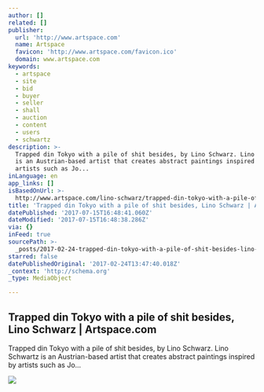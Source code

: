 ```yaml
---
author: []
related: []
publisher:
  url: 'http://www.artspace.com'
  name: Artspace
  favicon: 'http://www.artspace.com/favicon.ico'
  domain: www.artspace.com
keywords:
  - artspace
  - site
  - bid
  - buyer
  - seller
  - shall
  - auction
  - content
  - users
  - schwartz
description: >-
  Trapped din Tokyo with a pile of shit besides, by Lino Schwarz. Lino Schwartz
  is an Austrian-based artist that creates abstract paintings inspired by
  artists such as Jo...
inLanguage: en
app_links: []
isBasedOnUrl: >-
  http://www.artspace.com/lino-schwarz/trapped-din-tokyo-with-a-pile-of-shit-besides
title: 'Trapped din Tokyo with a pile of shit besides, Lino Schwarz | Artspace.com'
datePublished: '2017-07-15T16:48:41.060Z'
dateModified: '2017-07-15T16:48:38.286Z'
via: {}
inFeed: true
sourcePath: >-
  _posts/2017-02-24-trapped-din-tokyo-with-a-pile-of-shit-besides-lino-schwarz.md
starred: false
datePublishedOriginal: '2017-02-24T13:47:40.018Z'
_context: 'http://schema.org'
_type: MediaObject

---
```

<article style=""><h1>Trapped din Tokyo with a pile of shit besides, Lino Schwarz | Artspace.com</h1><p>Trapped din Tokyo with a pile of shit besides, by Lino Schwarz. Lino Schwartz is an Austrian-based artist that creates abstract paintings inspired by artists such as Jo...</p><img src="http://d5wt70d4gnm1t.cloudfront.net/media/a-s/artworks/lino-schwarz/33142-847682028922/lino-schwarz-trapped-din-tokyo-with-a-pile-of-shit-besides-320x240.jpg" /></article>